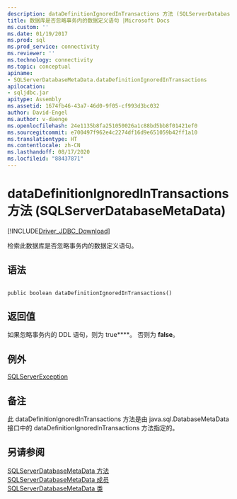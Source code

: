 ```yaml
---
description: dataDefinitionIgnoredInTransactions 方法 (SQLServerDatabaseMetaData)
title: 数据库是否忽略事务内的数据定义语句 |Microsoft Docs
ms.custom: ''
ms.date: 01/19/2017
ms.prod: sql
ms.prod_service: connectivity
ms.reviewer: ''
ms.technology: connectivity
ms.topic: conceptual
apiname:
- SQLServerDatabaseMetaData.dataDefinitionIgnoredInTransactions
apilocation:
- sqljdbc.jar
apitype: Assembly
ms.assetid: 1674fb46-43a7-46d0-9f05-cf993d3bc032
author: David-Engel
ms.author: v-daenge
ms.openlocfilehash: 24e1135b8fa251050026a1c88bd5bb8f01421ef0
ms.sourcegitcommit: e700497f962e4c2274df16d9e651059b42ff1a10
ms.translationtype: HT
ms.contentlocale: zh-CN
ms.lasthandoff: 08/17/2020
ms.locfileid: "88437871"
---
```

# <a name="datadefinitionignoredintransactions-method-sqlserverdatabasemetadata"></a>dataDefinitionIgnoredInTransactions 方法 (SQLServerDatabaseMetaData)
[!INCLUDE[Driver_JDBC_Download](../../../includes/driver_jdbc_download.md)]

  检索此数据库是否忽略事务内的数据定义语句。  
  
## <a name="syntax"></a>语法  
  
```  
  
public boolean dataDefinitionIgnoredInTransactions()  
```  
  
## <a name="return-value"></a>返回值  
 如果忽略事务内的 DDL 语句，则为 true****。 否则为 **false**。  
  
## <a name="exceptions"></a>例外  
 [SQLServerException](../../../connect/jdbc/reference/sqlserverexception-class.md)  
  
## <a name="remarks"></a>备注  
 此 dataDefinitionIgnoredInTransactions 方法是由 java.sql.DatabaseMetaData 接口中的 dataDefinitionIgnoredInTransactions 方法指定的。  
  
## <a name="see-also"></a>另请参阅  
 [SQLServerDatabaseMetaData 方法](../../../connect/jdbc/reference/sqlserverdatabasemetadata-methods.md)   
 [SQLServerDatabaseMetaData 成员](../../../connect/jdbc/reference/sqlserverdatabasemetadata-members.md)   
 [SQLServerDatabaseMetaData 类](../../../connect/jdbc/reference/sqlserverdatabasemetadata-class.md)  
  
  
